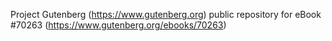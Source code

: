 Project Gutenberg (https://www.gutenberg.org) public repository for
eBook #70263 (https://www.gutenberg.org/ebooks/70263)

